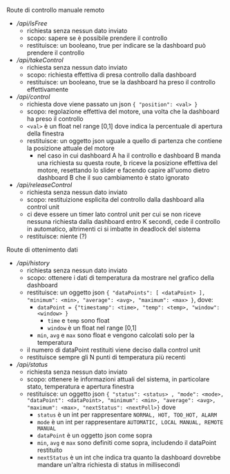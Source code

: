 Route di controllo manuale remoto
- */api/isFree*
  - richiesta senza nessun dato inviato
  - scopo: sapere se è possibile prendere il controllo
  - restituisce: un booleano, true per indicare se la dashboard può prendere il controllo
- */api/takeControl*
  - richiesta senza nessun dato inviato
  - scopo: richiesta effettiva di presa controllo dalla dashboard
  - restituisce: un booleano, true se la dashboard ha preso il controllo effettivamente
- */api/control*
  - richiesta dove viene passato un json `{ "position": <val> }`
  - scopo: regolazione effettiva del motore, una volta che la dashboard ha preso il controllo
  - `<val>` è un float nel range [0,1] dove indica la percentuale di apertura della finestra
  - restituisce: un oggetto json uguale a quello di partenza che contiene la posizione attuale del motore
    - nel caso in cui dashboard A ha il controllo e dashboard B manda una richiesta su questa route, b riceve la posizione effettiva del motore, resettando lo slider e facendo capire all'uomo dietro dashboard B che il suo cambiamento è stato ignorato
- */api/releaseControl*
  - richiesta senza nessun dato inviato
  - scopo: restituizione esplicita del controllo dalla dashboard alla control unit
  - ci deve essere un timer lato control unit per cui se non riceve nessuna richiesta dalla dashboard entro K secondi, cede il controllo in automatico, altrimenti ci si imbatte in deadlock del sistema
  - restituisce: niente (?)

Route di ottenimento dati
- */api/history*
  - richiesta senza nessun dato inviato
  - scopo: ottenere i dati di temperatura da mostrare nel grafico della dashboard
  - restituisce: un oggetto json `{ "dataPoints": [ <dataPoint> ], "minimum": <min>, "average": <avg>, "maximum": <max> }`, dove:
    - `dataPoint = {"timestamp": <time>, "temp": <temp>, "window": <window> }`
      - `time` e `temp` sono float
      - `window` è un float nel range [0,1]
    - `min`, `avg` e `max` sono float e vengono calcolati solo per la temperatura
  - il numero di dataPoint restituiti viene deciso dalla control unit
  - restituisce sempre gli N punti di temperatura più recenti
- */api/status*
  - richiesta senza nessun dato inviato
  - scopo: ottenere le informazioni attuali del sistema, in particolare stato, temperatura e apertura finestra
  - restituisce: un oggetto json `{ "status": <status> , "mode": <mode>, "dataPoint": <dataPoint>, "minimum": <min>, "average": <avg>, "maximum": <max>, "nextStatus": <nextPoll>}` dove
    - `status` è un int per rappresentare `NORMAL, HOT, TOO_HOT, ALARM`
    - `mode` è un int per rappresentare `AUTOMATIC, LOCAL MANUAL, REMOTE MANUAL`
    - `dataPoint` è un oggetto json come sopra
    - `min`, `avg` e `max` sono definiti come sopra, includendo il dataPoint restituito
    - `nextStatus` è un int che indica tra quanto la dashboard dovrebbe mandare un'altra richiesta di status in millisecondi